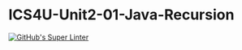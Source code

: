 # ICS4U-Unit2-01-Java-Recursion
[![GitHub's Super Linter](https://github.com/Jenoe-Balote/ICS4U-Unit2-01-Java-Recursion/workflows/GitHub's%20Super%20Linter/badge.svg)](https://github.com/Jenoe-Balote/ICS4U-Unit2-01-Java-Recursion/actions)
